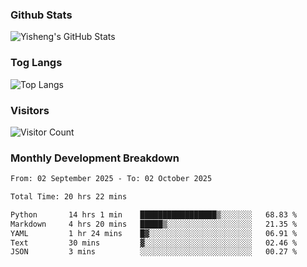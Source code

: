 ### Github Stats
![Yisheng's GitHub Stats](https://github-readme-stats-9qabuvhk1-gongyisheng.vercel.app/api?username=gongyisheng&count_private=true&show_icons=true)
### Tog Langs
![Top Langs](https://github-readme-stats-9qabuvhk1-gongyisheng.vercel.app/api/top-langs/?username=gongyisheng&layout=compact)
### Visitors
![Visitor Count](https://profile-counter.glitch.me/gongyisheng/count.svg)
### Monthly Development Breakdown
<!--START_SECTION:waka-->

```txt
From: 02 September 2025 - To: 02 October 2025

Total Time: 20 hrs 22 mins

Python       14 hrs 1 min    █████████████████▒░░░░░░░   68.83 %
Markdown     4 hrs 20 mins   █████▒░░░░░░░░░░░░░░░░░░░   21.35 %
YAML         1 hr 24 mins    █▓░░░░░░░░░░░░░░░░░░░░░░░   06.91 %
Text         30 mins         ▓░░░░░░░░░░░░░░░░░░░░░░░░   02.46 %
JSON         3 mins          ░░░░░░░░░░░░░░░░░░░░░░░░░   00.27 %
```

<!--END_SECTION:waka-->
